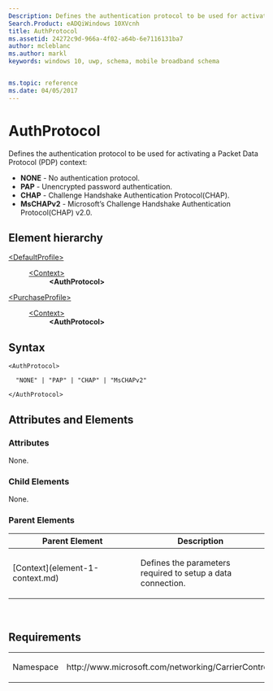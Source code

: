 ```yaml
---
Description: Defines the authentication protocol to be used for activating a Packet Data Protocol (PDP) context.
Search.Product: eADQiWindows 10XVcnh
title: AuthProtocol
ms.assetid: 24272c9d-966a-4f02-a64b-6e7116131ba7
author: mcleblanc
ms.author: markl
keywords: windows 10, uwp, schema, mobile broadband schema


ms.topic: reference
ms.date: 04/05/2017
---
```


# AuthProtocol


Defines the authentication protocol to be used for activating a Packet Data Protocol (PDP) context:

-   **NONE** - No authentication protocol.
-   **PAP** - Unencrypted password authentication.
-   **CHAP** - Challenge Handshake Authentication Protocol(CHAP).
-   **MsCHAPv2** - Microsoft’s Challenge Handshake Authentication Protocol(CHAP) v2.0.

## Element hierarchy

<dl>
<dt><a href="element-defaultprofile.md">&lt;DefaultProfile&gt;</a></dt>
<dd>
<dl>
<dt><a href="element-context.md">&lt;Context&gt;</a></dt>
<dd><b>&lt;AuthProtocol&gt;</b></dd>
</dl>
</dd>
</dl>
<dl>
<dt><a href="element-purchaseprofile.md">&lt;PurchaseProfile&gt;</a></dt>
<dd>
<dl>
<dt><a href="element-1-context.md">&lt;Context&gt;</a></dt>
<dd><b>&lt;AuthProtocol&gt;</b></dd>
</dl>
</dd>
</dl>

## Syntax

``` syntax
<AuthProtocol>

  "NONE" | "PAP" | "CHAP" | "MsCHAPv2"

</AuthProtocol>
```

## Attributes and Elements


### Attributes

None.

### Child Elements

None.

### Parent Elements

<table>
<colgroup>
<col width="50%" />
<col width="50%" />
</colgroup>
<thead>
<tr class="header">
<th>Parent Element</th>
<th>Description</th>
</tr>
</thead>
<tbody>
<tr class="odd">
<td>[Context](element-1-context.md)</td>
<td><p>Defines the parameters required to setup a data connection.</p></td>
</tr>
</tbody>
</table>

 

## Requirements

<table>
<colgroup>
<col width="50%" />
<col width="50%" />
</colgroup>
<tbody>
<tr class="odd">
<td><p>Namespace</p></td>
<td><p>http://www.microsoft.com/networking/CarrierControl/WWAN/v1</p></td>
</tr>
</tbody>
</table>

 

 



